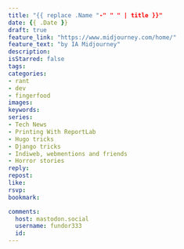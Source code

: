 ```yaml
---
title: "{{ replace .Name "-" " " | title }}"
date: {{ .Date }}
draft: true
feature_link: "https://www.midjourney.com/home/"
feature_text: "by IA Midjourney"
description:
isStarred: false
tags:
categories:
- rant
- dev
- fingerfood
images:
keywords:
series:
- Tech News
- Printing With ReportLab
- Hugo tricks
- Django tricks
- Indiweb, webmentions and friends
- Horror stories
reply:
repost:
like:
rsvp:
bookmark:

comments:
  host: mastodon.social
  username: fundor333
  id:
---
```



